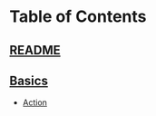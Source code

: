 # Table of Contents

## [README](/README.md)

## [Basics](SUMMARY.md)
  * [Action](basics/Action.md)
